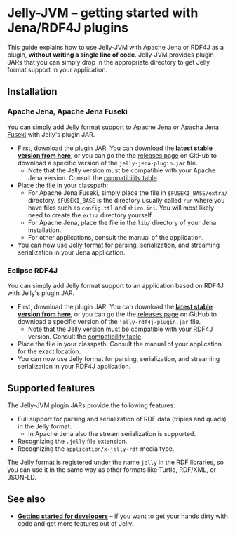 # Jelly-JVM – getting started with Jena/RDF4J plugins

This guide explains how to use Jelly-JVM with Apache Jena or RDF4J as a plugin, **without writing a single line of code**. Jelly-JVM provides plugin JARs that you can simply drop in the appropriate directory to get Jelly format support in your application.

## Installation

### Apache Jena, Apache Jena Fuseki

You can simply add Jelly format support to [Apache Jena](https://jena.apache.org/index.html) or [Apacha Jena Fuseki](https://jena.apache.org/documentation/fuseki2/index.html) with Jelly's plugin JAR.

- First, download the plugin JAR. You can download the **[latest stable version from here](https://github.com/Jelly-RDF/jelly-jvm/releases/latest/download/jelly-jena-plugin.jar)**, or you can go the the [releases page](https://github.com/Jelly-RDF/jelly-jvm/releases) on GitHub to download a specific version of the `jelly-jena-plugin.jar` file.
    - Note that the Jelly version must be compatible with your Apache Jena version. Consult the [compatibility table](index.md#compatibility).
- Place the file in your classpath:
    - For Apache Jena Fuseki, simply place the file in `$FUSEKI_BASE/extra/` directory. `$FUSEKI_BASE` is the directory usually called `run` where you have files such as `config.ttl` and `shiro.ini`. You will most likely need to create the `extra` directory yourself.
    - For Apache Jena, place the file in the `lib/` directory of your Jena installation.
    - For other applications, consult the manual of the application.
- You can now use Jelly format for parsing, serialization, and streaming serialization in your Jena application.

### Eclipse RDF4J

You can simply add Jelly format support to an application based on RDF4J with Jelly's plugin JAR.

- First, download the plugin JAR. You can download the **[latest stable version from here](https://github.com/Jelly-RDF/jelly-jvm/releases/latest/download/jelly-rdf4j-plugin.jar)**, or you can go the the [releases page](https://github.com/Jelly-RDF/jelly-jvm/releases) on GitHub to download a specific version of the `jelly-rdf4j-plugin.jar` file.
    - Note that the Jelly version must be compatible with your RDF4J version. Consult the [compatibility table](index.md#compatibility).
- Place the file in your classpath. Consult the manual of your application for the exact location.
- You can now use Jelly format for parsing, serialization, and streaming serialization in your RDF4J application.

## Supported features

The Jelly-JVM plugin JARs provide the following features:

- Full support for parsing and serialization of RDF data (triples and quads) in the Jelly format.
    - In Apache Jena also the stream serialization is supported.
- Recognizing the `.jelly` file extension.
- Recognizing the `application/x-jelly-rdf` media type.

The Jelly format is registered under the name `jelly` in the RDF libraries, so you can use it in the same way as other formats like Turtle, RDF/XML, or JSON-LD.

## See also

- **[Getting started for developers](getting-started-devs.md)** – if you want to get your hands dirty with code and get more features out of Jelly.
